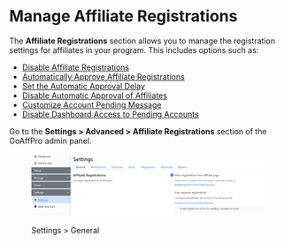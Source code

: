 # Manage Affiliate Registrations

The **Affiliate Registrations** section allows you to manage the registration settings for affiliates in your program. This includes options such as:

* [Disable Affiliate Registrations](disable-affiliate-registrations.md)
* [Automatically Approve Affiliate Registrations](automatically-approve-affiliate-registrations/)
* [Set the Automatic Approval Delay](automatically-approve-affiliate-registrations/set-the-automatic-approval-delay.md)
* [Disable Automatic Approval of Affiliates](disable-automatic-approval-of-affiliates/)
* [Customize Account Pending Message](disable-automatic-approval-of-affiliates/customize-account-pending-message.md)&#x20;
* [Disable Dashboard Access to Pending Accounts](disable-automatic-approval-of-affiliates/disable-dashboard-access-to-pending-accounts.md)

Go to the **Settings > Advanced > Affiliate Registrations** section of the GoAffPro admin panel.

<figure><img src="../../.gitbook/assets/image (94).png" alt=""><figcaption><p>Settings > General</p></figcaption></figure>
